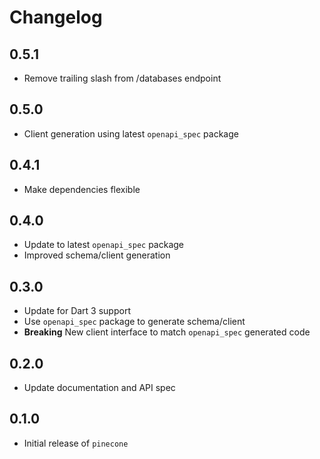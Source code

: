 # Changelog

## 0.5.1

* Remove trailing slash from /databases endpoint

## 0.5.0

* Client generation using latest `openapi_spec` package

## 0.4.1

* Make dependencies flexible

## 0.4.0

* Update to latest `openapi_spec` package
* Improved schema/client generation

## 0.3.0

* Update for Dart 3 support
* Use `openapi_spec` package to generate schema/client
* **Breaking** New client interface to match `openapi_spec` generated code

## 0.2.0

* Update documentation and API spec

## 0.1.0

* Initial release of `pinecone`
